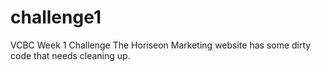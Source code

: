 # challenge1
VCBC Week 1 Challenge
The Horiseon Marketing website has some dirty code that needs cleaning up.

